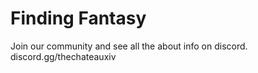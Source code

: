 # Finding Fantasy

Join our community and see all the about info on discord. discord.gg/thechateauxiv
